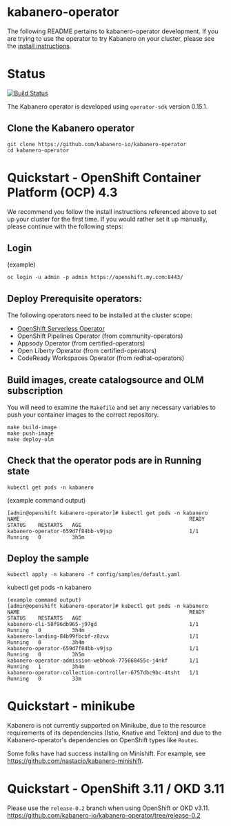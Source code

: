 # kabanero-operator
The following README pertains to kabanero-operator development.  If you are trying to use the operator to try Kabanero on your cluster, please see the [install instructions](https://kabanero.io/docs/ref/general/installation/installing-kabanero-foundation.html).

# Status
[![Build Status](https://travis-ci.org/kabanero-io/kabanero-operator.svg?branch=master)](https://travis-ci.org/kabanero-io/kabanero-operator)

The Kabanero operator is developed using `operator-sdk` version 0.15.1.

## Clone the Kabanero operator

```
git clone https://github.com/kabanero-io/kabanero-operator
cd kabanero-operator
```

# Quickstart - OpenShift Container Platform (OCP) 4.3

We recommend you follow the install instructions referenced above to set up your cluster for the first time.  If you would rather set it up manually, please continue with the following steps:

## Login
(example)

```
oc login -u admin -p admin https://openshift.my.com:8443/
```

## Deploy Prerequisite operators:

The following operators need to be installed at the cluster scope:
* [OpenShift Serverless Operator](https://docs.openshift.com/container-platform/4.3/serverless/installing-openshift-serverless.html)
* OpenShift Pipelines Operator (from community-operators)
* Appsody Operator (from certified-operators)
* Open Liberty Operator (from certified-operators)
* CodeReady Workspaces Operator (from redhat-operators)

## Build images, create catalogsource and OLM subscription

You will need to examine the `Makefile` and set any necessary variables to push your container images to the correct repository.

```
make build-image
make push-image
make deploy-olm
```

## Check that the operator pods are in Running state

```
kubectl get pods -n kabanero
```
(example command output)

```
[admin@openshift kabanero-operator]# kubectl get pods -n kabanero
NAME                                                       READY   STATUS    RESTARTS   AGE
kabanero-operator-659d7f84bb-v9jsp                         1/1     Running   0          3h5m
```

## Deploy the sample

```
kubectl apply -n kabanero -f config/samples/default.yaml
```

kubectl get pods -n kabanero
```
(example command output)
[admin@openshift kabanero-operator]# kubectl get pods -n kabanero
NAME                                                       READY   STATUS    RESTARTS   AGE
kabanero-cli-58f96db965-j97gd                              1/1     Running   0          3h4m
kabanero-landing-84b99fbcbf-z8zvx                          1/1     Running   0          3h4m
kabanero-operator-659d7f84bb-v9jsp                         1/1     Running   0          3h5m
kabanero-operator-admission-webhook-775668455c-j4nkf       1/1     Running   1          3h4m
kabanero-operator-collection-controller-6757dbc9bc-4tsht   1/1     Running   0          33m
```

# Quickstart - minikube

Kabanero is not currently supported on Minikube, due to the resource requirements of its dependencies (Istio, Knative and Tekton) and due to the Kabanero-operator's dependencies on OpenShift types like `Routes`.

Some folks have had success installing on Minishift.  For example, see https://github.com/nastacio/kabanero-minishift.

# Quickstart - OpenShift 3.11 / OKD 3.11

Please use the `release-0.2` branch when using OpenShift or OKD v3.11.
https://github.com/kabanero-io/kabanero-operator/tree/release-0.2